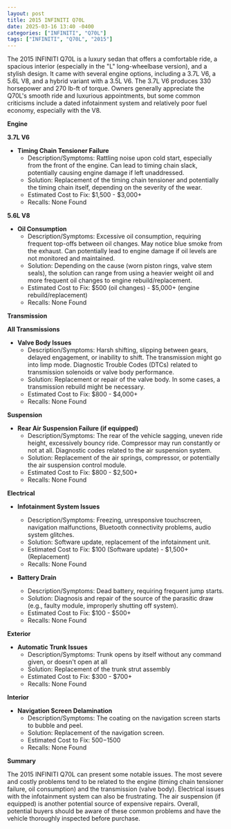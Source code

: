 ```yaml
---
layout: post
title: 2015 INFINITI Q70L
date: 2025-03-16 13:40 -0400
categories: ["INFINITI", "Q70L"]
tags: ["INFINITI", "Q70L", "2015"]
---
```

The 2015 INFINITI Q70L is a luxury sedan that offers a comfortable ride, a spacious interior (especially in the "L" long-wheelbase version), and a stylish design. It came with several engine options, including a 3.7L V6, a 5.6L V8, and a hybrid variant with a 3.5L V6. The 3.7L V6 produces 330 horsepower and 270 lb-ft of torque. Owners generally appreciate the Q70L's smooth ride and luxurious appointments, but some common criticisms include a dated infotainment system and relatively poor fuel economy, especially with the V8.

**Engine**

**3.7L V6**

*   **Timing Chain Tensioner Failure**
    *   Description/Symptoms: Rattling noise upon cold start, especially from the front of the engine. Can lead to timing chain slack, potentially causing engine damage if left unaddressed.
    *   Solution: Replacement of the timing chain tensioner and potentially the timing chain itself, depending on the severity of the wear.
    *   Estimated Cost to Fix: $1,500 - $3,000+
    *   Recalls: None Found

**5.6L V8**

*   **Oil Consumption**
    *   Description/Symptoms: Excessive oil consumption, requiring frequent top-offs between oil changes. May notice blue smoke from the exhaust. Can potentially lead to engine damage if oil levels are not monitored and maintained.
    *   Solution: Depending on the cause (worn piston rings, valve stem seals), the solution can range from using a heavier weight oil and more frequent oil changes to engine rebuild/replacement.
    *   Estimated Cost to Fix: $500 (oil changes) - $5,000+ (engine rebuild/replacement)
    *   Recalls: None Found

**Transmission**

**All Transmissions**
*   **Valve Body Issues**
    *   Description/Symptoms: Harsh shifting, slipping between gears, delayed engagement, or inability to shift. The transmission might go into limp mode. Diagnostic Trouble Codes (DTCs) related to transmission solenoids or valve body performance.
    *   Solution: Replacement or repair of the valve body. In some cases, a transmission rebuild might be necessary.
    *   Estimated Cost to Fix: $800 - $4,000+
    *   Recalls: None Found

**Suspension**

*   **Rear Air Suspension Failure (if equipped)**
    *   Description/Symptoms: The rear of the vehicle sagging, uneven ride height, excessively bouncy ride. Compressor may run constantly or not at all. Diagnostic codes related to the air suspension system.
    *   Solution: Replacement of the air springs, compressor, or potentially the air suspension control module.
    *   Estimated Cost to Fix: $800 - $2,500+
    *   Recalls: None Found

**Electrical**

*   **Infotainment System Issues**
    *   Description/Symptoms: Freezing, unresponsive touchscreen, navigation malfunctions, Bluetooth connectivity problems, audio system glitches.
    *   Solution: Software update, replacement of the infotainment unit.
    *   Estimated Cost to Fix: $100 (Software update) - $1,500+ (Replacement)
    *   Recalls: None Found

*   **Battery Drain**
    *   Description/Symptoms: Dead battery, requiring frequent jump starts.
    *   Solution: Diagnosis and repair of the source of the parasitic draw (e.g., faulty module, improperly shutting off system).
    *   Estimated Cost to Fix: $100 - $500+
    *   Recalls: None Found

**Exterior**

*   **Automatic Trunk Issues**
    *   Description/Symptoms: Trunk opens by itself without any command given, or doesn't open at all
    *   Solution: Replacement of the trunk strut assembly
    *   Estimated Cost to Fix: $300 - $700+
    *   Recalls: None Found

**Interior**

*   **Navigation Screen Delamination**
    *   Description/Symptoms: The coating on the navigation screen starts to bubble and peel.
    *   Solution: Replacement of the navigation screen.
    *   Estimated Cost to Fix: $500-$1500
    *   Recalls: None Found

**Summary**

The 2015 INFINITI Q70L can present some notable issues. The most severe and costly problems tend to be related to the engine (timing chain tensioner failure, oil consumption) and the transmission (valve body). Electrical issues with the infotainment system can also be frustrating. The air suspension (if equipped) is another potential source of expensive repairs. Overall, potential buyers should be aware of these common problems and have the vehicle thoroughly inspected before purchase.

